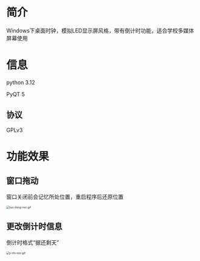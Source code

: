 # 简介

Windows下桌面时钟，模拟LED显示屏风格，带有倒计时功能，适合学校多媒体屏幕使用

# 信息

python 3.12

PyQT 5

## 协议

GPLv3

# 功能效果

## 窗口拖动

窗口关闭前会记忆所处位置，重启程序后还原位置

<img src="https://s2.loli.net/2024/03/31/uUFHQ1AWYdjLbvC.gif" alt="tuo-dong-min.gif" style="zoom: 50%;" />

## 更改倒计时信息

倒计时格式“据<xx>还剩<yy>天”

<img src="https://s2.loli.net/2024/03/31/XTNvaBtwpeuPfV6.gif" alt="ji-shi-min.gif" style="zoom: 50%;" />